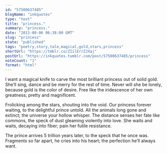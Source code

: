 ```yaml
---
id: "57500637485"
blogName: "inkquotes"
type: "text"
title: "princess."
summary: "princess."
date: "2013-08-06 06:38:00 GMT"
slug: "princess"
state: "published"
tags: "poetry,story,tale,magical,gold,stars,princess"
shortUrl: "https://tmblr.co/ZIilErrZJXaj"
postUrl: "https://inkquotes.tumblr.com/post/57500637485/princess"
noteCount: "1"
format: "html"
---
```


I want a magical knife to carve the most brilliant princess out of solid gold. She’ll sing, dance and be merry for the rest of time. Never will she be lonely, because gold is the color of desire. Free like the iridescence of her own greatness; pretty and magnificent. 

Frolicking among the stars, shouting into the void. Our princess forever waiting, to the delightful prince untold. All the animals long gone and extinct; the universe your hollow whisper. The distance senses her fate like commons, the speck of dust gleaming violently into love. She waits and waits, decaying into fiber; pain her futile resistance. 

The prince arrives 5 trillion years later, to the speck that he once was. Fragments so far apart, he cries into his heart; the perfection he’ll always want.